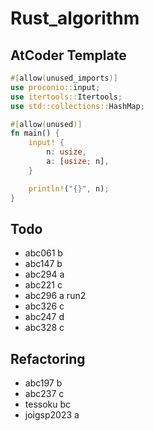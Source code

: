 # Rust_algorithm

## AtCoder Template

```rust
#[allow(unused_imports)]
use proconio::input;
use itertools::Itertools;
use std::collections::HashMap;

#[allow(unused)]
fn main() {
    input! {
        n: usize,
        a: [usize; n],
    }

    println!("{}", n);
}
```

## Todo

- abc061 b
- abc147 b
- abc294 a
- abc221 c
- abc296 a run2
- abc326 c
- abc247 d
- abc328 c

## Refactoring

- abc197 b
- abc237 c
- tessoku bc
- joigsp2023 a
